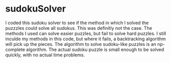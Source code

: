 # sudokuSolver
I coded this sudoku solver to see if the method in which I solved the puzzzles could solve all sudokus. 
This was definitly not the case. The methods I used can solve easier puzzles, but fail to solve hard puzzles. 
I still inculde my methods in this code, but where it fails, a backtracking algorithm will pick up the pieces. 
The algorithm to solve sudoku-like puzzles is an np-complete algorithm. The actual sudoku puzzle is small enough to be solved quickly, with no actual time problems. 
